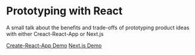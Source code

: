 # Prototyping with React
A small talk about the benefits and trade-offs of prototyping product ideas with either Creact-React-App or Next.js

[Create-React-App Demo](https://jsumnersmith.github.io/create-react-app-test/)
[Next.js Demo](https://next-js-test-umbsvqqqgi.now.sh/)
